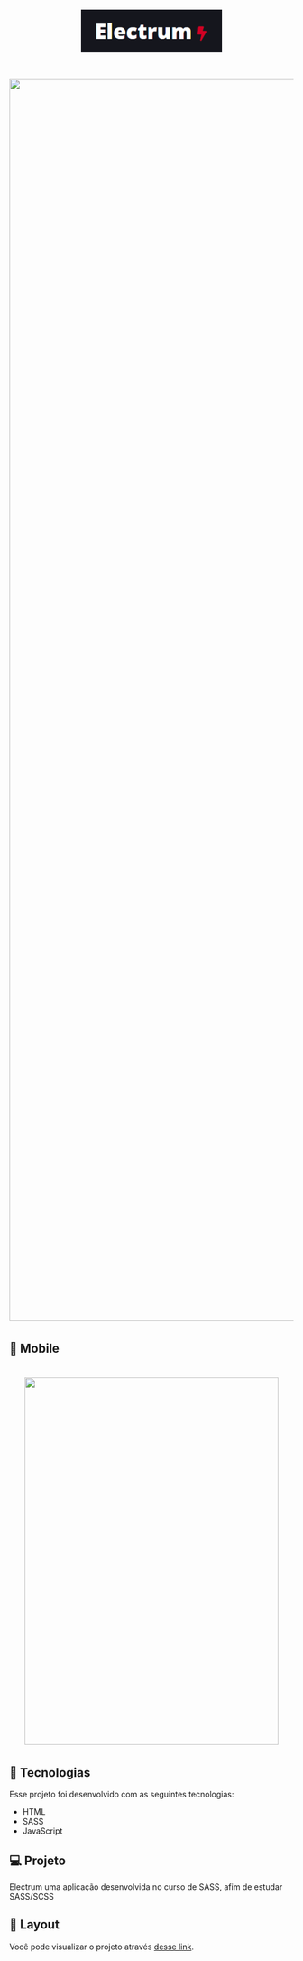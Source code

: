 
<h1 align="center">
  <img  src="./assets/logo.png" width="250px" />
</h1>


<h1 align="center">
  <img  src="./assets/screenshotFull.png" width="1024px" height="2200px"/>
</h1>


## 📱 Mobile 
<h1 align="center">
  <img  src="./assets/mobile_menu.png" width="450px" height="650px"/>
</h1>


## 🚀 Tecnologias

Esse projeto foi desenvolvido com as seguintes tecnologias:

- HTML
- SASS
- JavaScript

## 💻 Projeto

Electrum uma aplicação desenvolvida no curso de SASS, afim de estudar SASS/SCSS                                                         
                                                                   

## 🔖 Layout
Você pode visualizar o projeto  através [desse link](https://vercel.com/cleitonbarros/electrum).
